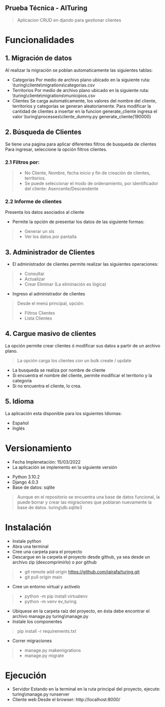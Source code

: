 ## Prueba Técnica - AITuring
> Aplicacion CRUD en djando para gestionar clientes
# Funcionalidades
## 1. Migración de datos
Al realizar la migración se poblan automaticamente las siguientes tablas:
- Categorias
Por medio de archivo plano ubicado en la siguiente ruta:
\turing\cliente\migrations\categorias.csv
- Territorios
Por medio de archivo plano ubicado en la siguiente ruta:
\turing\cliente\migrations\municipios.csv
- Clientes
Se carga automaticamente, los valores del nombre del cliente, territorios y categorías se generan aleatoriamente.
Para modificar la cantidad de clientes a insertar en la funcion generate_cliente ingresa el valor
\turing\processes\cliente_dummy.py
generate_cliente(190000)

## 2. Búsqueda de Clientes
Se tiene una pagina para aplicar diferentes filtros de busqueda de clientes
Para ingresar, seleccione la opción filtros clientes.
### 2.1 Filtros por:
> - No Cliente, Nombre, fecha inicio y fin de creación de clientes, territorios.
> - Se puede seleccionar el modo de ordenamiento, por identificador del  cliente: Asencente/Descendente
### 2.2 Informe de clientes
Presenta los datos asociados al cliente
- Permite la opción de presentar los datos de las siguiente formas:
> - Generar un xls
> - Ver los datos por pantalla
## 3. Administrador de Clientes
- El administrador de clientes permite realizar las siguientes operaciones:
> - Consultar
> - Actualizar
> - Crear
> Eliminar (La eliminación es lógica)
- Ingreso al administrador de clientes
> Desde el menú principal, opción:
> - Filtros Clientes
> - Lista Clientes
## 4. Cargue masivo de clientes
La opción permite crear clientes ó modificar sus datos a partir de un archivo plano.
> La opción carga los clientes con un bulk create / update
- La busqueda se realiza por nombre de cliente
- Si encuentra el nombre del cliente, permite modificar el territorio y la categoría
- Si no encuentra el cliente, lo crea.
## 5. Idioma
La aplicación esta disponible para los siguientes Idiomas:
- Español
- Inglés

# Versionamiento

- Fecha Implenetación: 15/03/2022
- La aplicación se implemento en la siguiente versión

* Python 3.10.2
* Django 4.0.3
* Base de datos: sqlite
> Aunque en el repositorio se encuentra una base de datos funcional, la puede borrar y crear las migraciones que poblaran nuevamente la base de datos.
> turing\db.sqlite3

# Instalación
- Instale python
- Abra una terminal
- Cree una carpeta para el proyecto
- Descargue en la carpeta el proyecto desde github, ya sea desde un archivo zip (descomprímirlo) o por github
> - git remote add origin https://github.com/jairafa/turing.git
> - git pull origin main
- Cree un entorno virtual y activelo
> - python -m pip install virtualenv
> - python -m venv ev_turing
- Ubiquese en la carpeta raiz del proyecto, en ésta debe encontrar el archivo manage.py
turing\manage.py
- Instale los componentes
> pip install -r requirements.txt
- Correr migraciones
> - manage.py makemigrations
> - manage.py migrate

# Ejecución
- Servidor
Estando en la terminal en la ruta principal del proyecto, ejecute:
turing\manage.py runserver
- Cliente web
Desde el browser:
http://localhost:8000/
